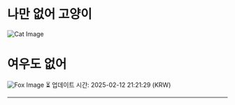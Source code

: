
# 나만 없어 고양이

![Cat Image](https://cdn2.thecatapi.com/images/709.jpg)

# 여우도 없어
![Fox Image](https://randomfox.ca/images/69.jpg)
⏳ 업데이트 시간: 2025-02-12 21:21:29 (KRW)

---
